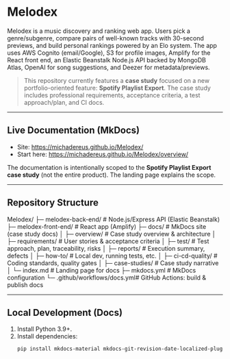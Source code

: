# Melodex

Melodex is a music discovery and ranking web app. Users pick a genre/subgenre, compare pairs of well-known tracks with 30-second previews, and build personal rankings powered by an Elo system. The app uses AWS Cognito (email/Google), S3 for profile images, Amplify for the React front end, an Elastic Beanstalk Node.js API backed by MongoDB Atlas, OpenAI for song suggestions, and Deezer for metadata/previews.

> This repository currently features a **case study** focused on a new portfolio-oriented feature: **Spotify Playlist Export**. The case study includes professional requirements, acceptance criteria, a test approach/plan, and CI docs.

---

## Live Documentation (MkDocs)

- Site: https://michadereus.github.io/Melodex/
- Start here: https://michadereus.github.io/Melodex/overview/

The documentation is intentionally scoped to the **Spotify Playlist Export case study** (not the entire product). The landing page explains the scope.

---

## Repository Structure

Melodex/
├─ melodex-back-end/ # Node.js/Express API (Elastic Beanstalk)
├─ melodex-front-end/ # React app (Amplify)
├─ docs/ # MkDocs site (case study docs)
│ ├─ overview/ # Case study overview & architecture
│ ├─ requirements/ # User stories & acceptance criteria
│ ├─ test/ # Test approach, plan, traceability, risks
│ ├─ reports/ # Execution summary, defects
│ ├─ how-to/ # Local dev, running tests, etc.
│ ├─ ci-cd-quality/ # Coding standards, quality gates
│ ├─ case-studies/ # Case study narrative
│ └─ index.md # Landing page for docs
├─ mkdocs.yml # MkDocs configuration
└─ .github/workflows/docs.yml# GitHub Actions: build & publish docs

---

## Local Development (Docs)

1. Install Python 3.9+.
2. Install dependencies:
   ```bash
   pip install mkdocs-material mkdocs-git-revision-date-localized-plugin
